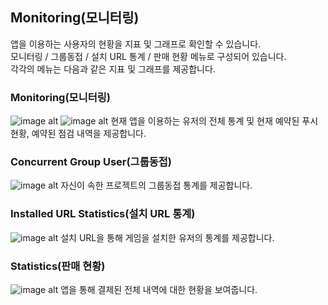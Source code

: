 ## Monitoring(모니터링)
앱을 이용하는 사용자의 현황을 지표 및 그래프로 확인할 수 있습니다.<br />
모니터링 / 그룹동접 / 설치 URL 통계 / 판매 현황 메뉴로 구성되어 있습니다.<br />
각각의 메뉴는 다음과 같은 지표 및 그래프를 제공합니다.<br />
### Monitoring(모니터링)
![image alt](image/Operators_Guide/Console_Monitoring_Monitoring1_1.1.png)
![image alt](image/Operators_Guide/Console_Monitoring_Monitoring2_1.1.png)
현재 앱을 이용하는 유저의 전체 통계 및 현재 예약된 푸시 현황, 예약된 점검 내역을 제공합니다.

### Concurrent Group User(그룹동접)
![image alt](image/Operators_Guide/Console_Monitoring_ConcurrentUser1_1.1.png)
자신이 속한 프로젝트의 그룹동접 통계를 제공합니다.

### Installed URL Statistics(설치 URL 통계)
![image alt](image/Operators_Guide/Console_Monitoring_InstallUrl1_1.0.png)
설치 URL을 통해 게임을 설치한 유저의 통계를 제공합니다.

### Statistics(판매 현황)
![image alt](image/Operators_Guide/Console_Monitoring_Statistics1_1.0.png)
앱을 통해 결제된 전체 내역에 대한 현황을 보여줍니다.